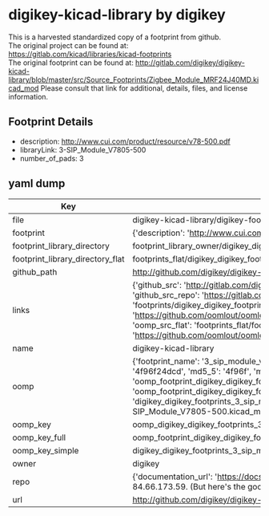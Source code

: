 # digikey-kicad-library by digikey  
This is a harvested standardized copy of a footprint from github.  
The original project can be found at:  
https://gitlab.com/kicad/libraries/kicad-footprints  
The original footprint can be found at:
http://gitlab.com/digikey/digikey-kicad-library/blob/master/src/Source_Footprints/Zigbee_Module_MRF24J40MD.kicad_mod
Please consult that link for additional, details, files, and license information.  
## Footprint Details
* description: http://www.cui.com/product/resource/v78-500.pdf  
* libraryLink: 3-SIP_Module_V7805-500  
* number_of_pads: 3  
## yaml dump  
| Key | Value |  
| --- | --- |  
| file | digikey-kicad-library/digikey-footprints.pretty/3-SIP_Module_V7805-500.kicad_mod |  
| footprint | {'description': 'http://www.cui.com/product/resource/v78-500.pdf', 'libraryLink': '3-SIP_Module_V7805-500', 'number_of_pads': 3} |  
| footprint_library_directory | footprint_library_owner/digikey_digikey-kicad-library |  
| footprint_library_directory_flat | footprints_flat/digikey_digikey_footprints_3_sip_module_v7805_500/working |  
| github_path | http://github.com/digikey/digikey-kicad-library/blob/master/digikey-footprints.pretty/3-SIP_Module_V7805-500.kicad_mod |  
| links | {'github_src': 'http://gitlab.com/digikey/digikey-kicad-library/blob/master/src/Source_Footprints/Zigbee_Module_MRF24J40MD.kicad_mod', 'github_src_repo': 'https://gitlab.com/kicad/libraries/kicad-footprints', 'oomp_bot': 'footprints/digikey_digikey_footprints_3_sip_module_v7805_500/working', 'oomp_bot_github': 'https://github.com/oomlout/oomlout_oomp_footprint_bot/tree/main/footprints/digikey_digikey_footprints_3_sip_module_v7805_500/working', 'oomp_src_flat': 'footprints_flat/footprints_flat/digikey_digikey_footprints_3_sip_module_v7805_500/working', 'oomp_src_flat_github': 'https://github.com/oomlout/oomlout_oomp_footprint_src/tree/main/footprints_flat/digikey_digikey_footprints_3_sip_module_v7805_500/working'} |  
| name | digikey-kicad-library |  
| oomp | {'footprint_name': '3_sip_module_v7805_500', 'library_name': 'digikey_footprints', 'md5': '4f96f24dcd682f6a40c1bbc995fb7e97', 'md5_10': '4f96f24dcd', 'md5_5': '4f96f', 'md5_6': '4f96f2', 'oomp_key': 'oomp_digikey_digikey_footprints_3_sip_module_v7805_500', 'oomp_key_extra': 'oomp_footprint_digikey_digikey_footprints_3_sip_module_v7805_500', 'oomp_key_full': 'oomp_footprint_digikey_digikey_footprints_3_sip_module_v7805_500_4f96f2', 'oomp_key_simple': 'digikey_digikey_footprints_3_sip_module_v7805_500', 'original_filename': 'digikey-kicad-library/digikey-footprints.pretty/3-SIP_Module_V7805-500.kicad_mod', 'owner_name': 'digikey'} |  
| oomp_key | oomp_digikey_digikey_footprints_3_sip_module_v7805_500 |  
| oomp_key_full | oomp_footprint_digikey_digikey_footprints_3_sip_module_v7805_500 |  
| oomp_key_simple | digikey_digikey_footprints_3_sip_module_v7805_500 |  
| owner | digikey |  
| repo | {'documentation_url': 'https://docs.github.com/rest/overview/resources-in-the-rest-api#rate-limiting', 'message': "API rate limit exceeded for 84.66.173.59. (But here's the good news: Authenticated requests get a higher rate limit. Check out the documentation for more details.)"} |  
| url | http://github.com/digikey/digikey-kicad-library |  

